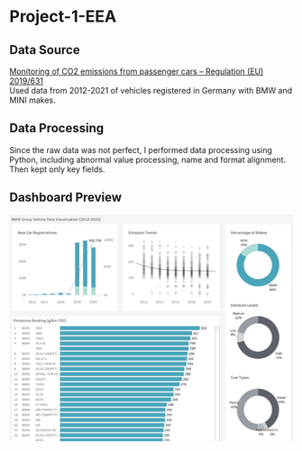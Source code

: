 # Project-1-EEA

## Data Source
[Monitoring of CO2 emissions from passenger cars – Regulation (EU) 2019/631](https://www.eea.europa.eu/data-and-maps/data/co2-cars-emission-22)  
Used data from 2012-2021 of vehicles registered in Germany with BMW and MINI makes.

## Data Processing
Since the raw data was not perfect, I performed data processing using Python, including abnormal value processing, name and format alignment. Then kept only key fields.  

## Dashboard Preview
![image](https://github.com/silentli/TableauProjects/blob/167e20e1cf53436ca72a5ffc292f0ac38079df25/Project-1-EEA/Dashboard.png)
